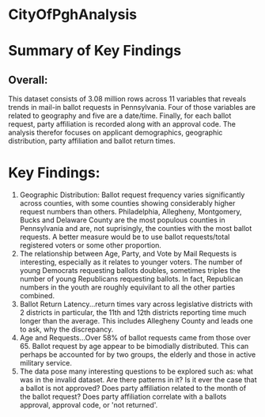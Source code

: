 # CityOfPghAnalysis
# Summary of Key Findings

## Overall:
 This dataset consists of 3.08 million rows across 11 variables that reveals trends in mail-in ballot requests in Pennsylvania. Four of those variables are related to geography and five are a date/time. Finally, for each ballot request, party affiliation is recorded along with an approval code. The analysis therefor focuses on applicant demographics, geographic distribution, party affiliation and ballot return times.

# Key Findings:
 1. Geographic Distribution:  Ballot request frequency varies significantly across counties, with some counties showing considerably higher request numbers than others.  Philadelphia, Allegheny, Montgomery, Bucks and Delaware County are the most populous counties in Pennsylvania and are, not suprisingly,
 the counties with the most ballot requests. A better measure would be to use ballot requests/total registered voters or some other proportion.
 2. The relationship between Age, Party, and Vote by Mail Requests is interesting, especially as it relates to younger voters. The number of young Democrats requesting ballots doubles, sometimes triples the number of young Republicans requesting ballots. In fact, Republican numbers in the youth are roughly equivilant to all the other parties combined.
 3. Ballot Return Latency...return times vary across legislative districts with 2 districts in particular, the 11th and 12th districts reporting time much longer than the average. This includes Allegheny County and leads one to ask, why the discrepancy.
 4. Age and Requests...Over 58% of ballot requests came from those over 65. Ballot request by age appear to be bimodially distributed. This can perhaps be accounted for by two groups, the elderly and those in active military service.
 5. The data pose many interesting questions to be explored such as: 
 what was in the invalid dataset. Are there patterns in it? 
 Is it ever the case that a ballot is not approved? 
 Does party affiliation related to the month of the ballot request? 
 Does party affiliation correlate with a ballots approval, approval code, or 'not returned'.
